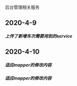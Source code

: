 后台管理相关服务

## 2020-4-9

##### 上传了新增车次需要用到的service

## 2020-4-10

##### 适应mapper的修改内容

##### 适应mapper的修改内容

